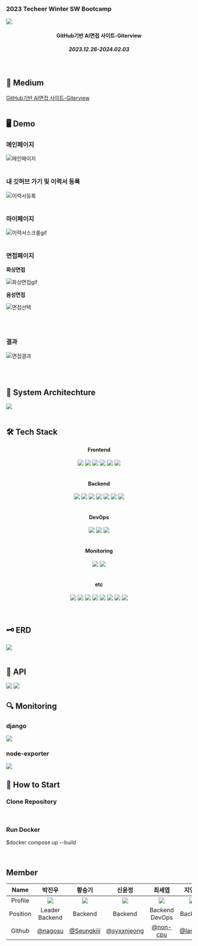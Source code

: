 <h3>2023 Techeer Winter SW Bootcamp</h3>
<img src="https://ifh.cc/g/7sZnvC.png"/>
<div align=center>
<h4>GitHub기반 AI면접 사이트-Giterview</h4>
<h5>2023.12.26-2024.02.03</h5>
</div>
<br />

<h2>📄 Medium</h2>

[GitHub기반 AI면접 사이트-Giterview](https://medium.com/@nakyung.ahn.03/github%EA%B8%B0%EB%B0%98-ai%EB%A9%B4%EC%A0%91-%EC%82%AC%EC%9D%B4%ED%8A%B8-giterview-51abb1fb505d)
<br />
<br />

<h2>🖥️ Demo</h2>
<h3>메인페이지</h3>

![메인페이지](https://github.com/2023-Winter-Bootcamp/Readme/assets/107741495/c4e60bce-c938-4679-8b2a-d7bb268cec31)
<br />
<br />

<h3>내 깃허브 가기 및 이력서 등록</h3>

![이력서등록](https://github.com/2023-Winter-Bootcamp/Readme/assets/107741495/363e5e0b-0f59-4d83-bc3d-436d3f5db7e6)
<br />
<br />

<h3>마이페이지</h3>

![이력서스크롤gif](https://github.com/2023-Winter-Bootcamp/Readme/assets/107741495/7e4e905d-eabf-48e6-90bf-24287a81ae62)
<br />
<br />

<h3>면접페이지</h3>

<b>화상면접</b>

![화상면접gif](https://github.com/2023-Winter-Bootcamp/Readme/assets/107741495/a73361b8-2c29-45b9-b2d4-5d1a7da03b98)

<b>음성면접</b>

![면접선택](https://github.com/2023-Winter-Bootcamp/Readme/assets/107741495/86b64702-434a-4c3d-921e-9c1e49165d38)

<br />
<br />
<h3>결과</h3>

![면접결과](https://github.com/2023-Winter-Bootcamp/Readme/assets/107741495/0a55c5c5-d805-4191-a6ab-c783bf3a9e1b)

<br />
<br />

<h2>📱 System Architechture</h2>
<img src="https://ifh.cc/g/JQmxS6.jpg"/>
<br />
<br />

<h2>🛠️ Tech Stack</h2>
<div align=center>
<h4>Frontend</h4>
<img src="https://img.shields.io/badge/React-61DAFB?style=for-the-badge&logo=react&logoColor=white">
<img src="https://img.shields.io/badge/TypeScript-3178C6?style=for-the-badge&logo=typescript&logoColor=white">
<img src="https://img.shields.io/badge/Styled_Components-DB7093?style=for-the-badge&logo=styled-components&logoColor=white">
<img src="https://img.shields.io/badge/Recoil-764ABC?style=for-the-badge&logo=recoil&logoColor=white">
<img src="https://img.shields.io/badge/Framer_Motion-0055FF?style=for-the-badge&logo=framer&logoColor=white">
<img src="https://img.shields.io/badge/Prettier-F7B93E?style=for-the-badge&logo=prettier&logoColor=white">
<br />
<br />
<h4>Backend</h4>
<img src="https://img.shields.io/badge/Django-092E20?style=for-the-badge&logo=django&logoColor=white">
<img src="https://img.shields.io/badge/Django_Rest_Framework-092E20?style=for-the-badge&logo=django&logoColor=white">
<img src="https://img.shields.io/badge/MySQL-4479A1?style=for-the-badge&logo=mysql&logoColor=white">
<img src="https://img.shields.io/badge/AWS_S3-569A31?style=for-the-badge&logo=amazon-aws&logoColor=white">
<img src="https://img.shields.io/badge/AWS_RDS-232F3E?style=for-the-badge&logo=amazon-aws&logoColor=white">
<img src="https://img.shields.io/badge/RabbitMQ-FF6600?style=for-the-badge&logo=rabbitmq&logoColor=white">
<img src="https://img.shields.io/badge/Celery-37814A?style=for-the-badge&logo=celery&logoColor=white">
<br />
<br />
<h4>DevOps</h4>
<img src="https://img.shields.io/badge/Nginx-009639?style=for-the-badge&logo=nginx&logoColor=white">
<img src="https://img.shields.io/badge/Amazon_EC2-232F3E?style=for-the-badge&logo=amazon-aws&logoColor=white">
<img src="https://img.shields.io/badge/Docker-2496ED?style=for-the-badge&logo=docker&logoColor=white">
<br />
<br />
<h4>Monitoring</h4>
<img src="https://img.shields.io/badge/Grafana-F46800?style=for-the-badge&logo=grafana&logoColor=white">
<img src="https://img.shields.io/badge/Prometheus-E6522C?style=for-the-badge&logo=prometheus&logoColor=white">
<br />
<br />
<h4>etc</h4>
<img src="https://img.shields.io/badge/GitHub_API-181717?style=for-the-badge&logo=github&logoColor=white">
<img src="https://img.shields.io/badge/OpenAI_ChatGPT_API-75A99B?style=for-the-badge&logo=openai&logoColor=white">
<img src="https://img.shields.io/badge/Whisper_API-2E2E2E?style=for-the-badge&logo=openai&logoColor=white">
<img src="https://img.shields.io/badge/GitHub_Actions-2088FF?style=for-the-badge&logo=github-actions&logoColor=white">
<img src="https://img.shields.io/badge/Slack-4A154B?style=for-the-badge&logo=slack&logoColor=white">
<img src="https://img.shields.io/badge/Notion-000000?style=for-the-badge&logo=notion&logoColor=white">
<img src="https://img.shields.io/badge/Figma-F24E1E?style=for-the-badge&logo=figma&logoColor=white">
<img src="https://img.shields.io/badge/Postman-FF6C37?style=for-the-badge&logo=postman&logoColor=white">
<br />
<br />
</div>

<br />

<h2>🗝️ ERD</h2>
<img src="https://ifh.cc/g/rVqZ9b.jpg"/>
<br />
<br />
<h2>📁 API</h2>
<img src="https://ifh.cc/g/VOjJrm.png"/>
<img src="https://ifh.cc/g/2tmF0x.png"/>
<br />
<h2>🔍 Monitoring</h2>
<h3>django</h3>
<img src="https://ifh.cc/g/l0Snyg.jpg"/>
<h3>node-exporter</h3>
<img src="https://ifh.cc/g/L9H5W3.jpg"/>
<br />
<h2>📓 How to Start</h2>
<h3>Clone Repository</h3>
<br />
<h3>Run Docker</h3>
<p>$docker compose up --build</p>
<br /> 
<!-- <h2>📂 Directory Structure</h2>
<br />
<br /> -->
<h2>Member</h2>

| Name | 박진우 | 황승기 | 신윤정 | 최세엽 | 지영란 | 박주한 | 안나경 |
|:---:|:---:|:---:|:---:|:---:|:---:|:---:|:---:|
| Profile | <img src="https://ifh.cc/g/NKwSdj.jpg"/> | <img src="https://ifh.cc/g/kVOK2d.jpg"/> | <img src="https://ifh.cc/g/woQK1l.jpg"/> | <img src="https://ifh.cc/g/rDcwL9.jpg"/> | <img src="https://ifh.cc/g/LtKW30.jpg"/> | <img src="https://ifh.cc/g/sjvM84.jpg"/> | <img src="https://ifh.cc/g/DYnSmx.jpg"/> |
| Position | Leader<br />Backend | Backend | Backend | Backend<br />DevOps | Backend | Frontend | Frontend |
| Github | [@nagosu](https://github.com/nagosu) | [@Seungkiii](https://github.com/Seungkiii) | [@syxxnjeong](https://github.com/syxxnjeong) | [@non-cpu](https://github.com/non-cpu) | [@Iana74](https://github.com/Iana74) | [@Juice-Han](https://github.com/Juice-Han) | [@Ahnnakyung](https://github.com/Ahnnakyung) |

<br />
<br />
